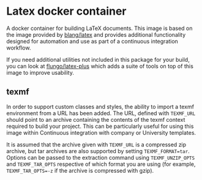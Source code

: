 # Latex docker container

A docker container for building LaTeX documents. This image is based on the image provided by [blang/latex](https://hub.docker.com/r/blang/latex/) and provides additional functionality designed for automation and use as part of a continuous integration workflow.

If you need additional utilities not included in this package for your build, you can look at [flungo/latex-plus](https://hub.docker.com/r/flungo/latex-plus/) which adds a suite of tools on top of this image to improve usability.

## texmf

In order to support custom classes and styles, the ability to import a texmf environment from a URL has been added. The URL, defined with `TEXMF_URL` should point to an archive containing the contents of the texmf context required to build your project. This can be particularly useful for using this image within Continuous integration with company or University templates.

It is assumed that the archive given with `TEXMF_URL` is a compressed zip archive, but tar archives are also supported by setting `TEXMF_FORMAT=tar`. Options can be passed to the extraction command using `TEXMF_UNZIP_OPTS` and `TEXMF_TAR_OPTS` respective of which format you are using (for example, `TEXMF_TAR_OPTS=-z` if the archive is compressed with gzip).
